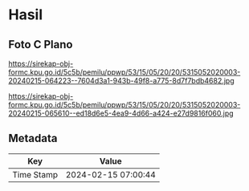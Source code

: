 # Hasil

## Foto C Plano

https://sirekap-obj-formc.kpu.go.id/5c5b/pemilu/ppwp/53/15/05/20/20/5315052020003-20240215-064223--7604d3a1-943b-49f8-a775-8d7f7bdb4682.jpg

https://sirekap-obj-formc.kpu.go.id/5c5b/pemilu/ppwp/53/15/05/20/20/5315052020003-20240215-065610--ed18d6e5-4ea9-4d66-a424-e27d9816f060.jpg


## Metadata

| Key        | Value               |
| ---------- | ------------------- |
| Time Stamp | 2024-02-15 07:00:44 |




